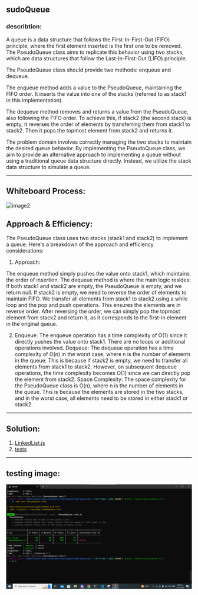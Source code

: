 ## sudoQueue

### describtion: 
A queue is a data structure that follows the First-In-First-Out (FIFO) principle, where the first element inserted is the first one to be removed. The PseudoQueue class aims to replicate this behavior using two stacks, which are data structures that follow the Last-In-First-Out (LIFO) principle.

The PseudoQueue class should provide two methods: enqueue and dequeue.

The enqueue method adds a value to the PseudoQueue, maintaining the FIFO order. It inserts the value into one of the stacks (referred to as stack1 in this implementation).

The dequeue method removes and returns a value from the PseudoQueue, also following the FIFO order. To achieve this, if stack2 (the second stack) is empty, it reverses the order of elements by transferring them from stack1 to stack2. Then it pops the topmost element from stack2 and returns it.

The problem domain involves correctly managing the two stacks to maintain the desired queue behavior. By implementing the PseudoQueue class, we aim to provide an alternative approach to implementing a queue without using a traditional queue data structure directly. Instead, we utilize the stack data structure to simulate a queue.
___________________________________________________________________________________________________________
## Whiteboard Process:

![image2](https://i.ibb.co/R9BZTQ1/Untitled-7.jpg)

## Approach & Efficiency:
The PseudoQueue class uses two stacks (stack1 and stack2) to implement a queue. Here's a breakdown of the approach and efficiency considerations:

1. Approach:

The enqueue method simply pushes the value onto stack1, which maintains the order of insertion.
The dequeue method is where the main logic resides:
If both stack1 and stack2 are empty, the PseudoQueue is empty, and we return null.
If stack2 is empty, we need to reverse the order of elements to maintain FIFO. We transfer all elements from stack1 to stack2 using a while loop and the pop and push operations. This ensures the elements are in reverse order.
After reversing the order, we can simply pop the topmost element from stack2 and return it, as it corresponds to the first-in element in the original queue.

2. Enqueue: The enqueue operation has a time complexity of O(1) since it directly pushes the value onto stack1. There are no loops or additional operations involved.
Dequeue: The dequeue operation has a time complexity of O(n) in the worst case, where n is the number of elements in the queue. This is because if stack2 is empty, we need to transfer all elements from stack1 to stack2. However, on subsequent dequeue operations, the time complexity becomes O(1) since we can directly pop the element from stack2.
Space Complexity: The space complexity for the PseudoQueue class is O(n), where n is the number of elements in the queue. This is because the elements are stored in the two stacks, and in the worst case, all elements need to be stored in either stack1 or stack2.
_________________________________________________________________________________________________________
## Solution:

1. [LinkedList.js](./PseudoQueue.js)
2. [tests](./__test__/PseudoQueue.test.js)

_ _ _
## testing image:
![image1](./tests.png)


